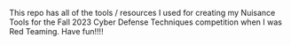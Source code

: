 This repo has all of the tools / resources I used for creating my Nuisance Tools for the Fall 2023 Cyber Defense Techniques competition when I was Red Teaming.  Have fun!!!!
